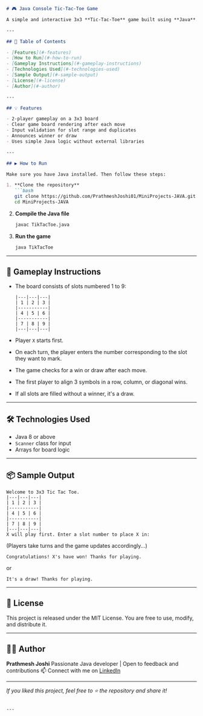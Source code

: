 ````markdown
# 🎮 Java Console Tic-Tac-Toe Game

A simple and interactive 3x3 **Tic-Tac-Toe** game built using **Java**. This game runs in the console and allows two players to take turns placing their marks (X or O) on a 3x3 board. The game continues until one player wins or the match ends in a draw.

---

## 📌 Table of Contents

- [Features](#-features)
- [How to Run](#-how-to-run)
- [Gameplay Instructions](#-gameplay-instructions)
- [Technologies Used](#-technologies-used)
- [Sample Output](#-sample-output)
- [License](#-license)
- [Author](#-author)

---

## 💡 Features

- 2-player gameplay on a 3x3 board
- Clear game board rendering after each move
- Input validation for slot range and duplicates
- Announces winner or draw
- Uses simple Java logic without external libraries

---

## ▶️ How to Run

Make sure you have Java installed. Then follow these steps:

1. **Clone the repository**
   ```bash
   git clone https://github.com/PrathmeshJoshi01/MiniProjects-JAVA.git
   cd MiniProjects-JAVA
````

2. **Compile the Java file**

   ```bash
   javac TikTacToe.java
   ```

3. **Run the game**

   ```bash
   java TikTacToe
   ```

---

## 🎯 Gameplay Instructions

* The board consists of slots numbered 1 to 9:

  ```
  |---|---|---|
  | 1 | 2 | 3 |
  |-----------|
  | 4 | 5 | 6 |
  |-----------|
  | 7 | 8 | 9 |
  |---|---|---|
  ```

* Player `X` starts first.

* On each turn, the player enters the number corresponding to the slot they want to mark.

* The game checks for a win or draw after each move.

* The first player to align 3 symbols in a row, column, or diagonal wins.

* If all slots are filled without a winner, it's a draw.

---

## 🛠️ Technologies Used

* Java 8 or above
* `Scanner` class for input
* Arrays for board logic

---

## 📦 Sample Output

```
Welcome to 3x3 Tic Tac Toe.
|---|---|---|
| 1 | 2 | 3 |
|-----------|
| 4 | 5 | 6 |
|-----------|
| 7 | 8 | 9 |
|---|---|---|
X will play first. Enter a slot number to place X in:
```

(Players take turns and the game updates accordingly...)

```
Congratulations! X's have won! Thanks for playing.
```

or

```
It's a draw! Thanks for playing.
```

---

## 📝 License

This project is released under the MIT License.
You are free to use, modify, and distribute it.

---

## 🙋‍♂️ Author

**Prathmesh Joshi**
Passionate Java developer | Open to feedback and contributions
📫 Connect with me on [LinkedIn](https://www.linkedin.com/in/prathmesh-joshi01)

---

*If you liked this project, feel free to ⭐️ the repository and share it!*

```

---

```
